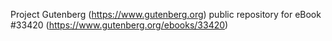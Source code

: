 Project Gutenberg (https://www.gutenberg.org) public repository for eBook #33420 (https://www.gutenberg.org/ebooks/33420)
